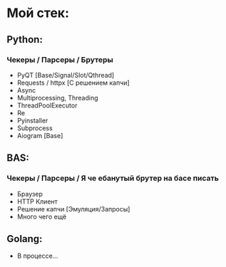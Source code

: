 # Мой стек:

## Python:
### Чекеры / Парсеры / Брутеры        
+ PyQT [Base/Signal/Slot/Qthread]
+ Requests / httpx [С решением капчи]
+ Async
+ Multiprocessing, Threading
+ ThreadPoolExecutor
+ Re
+ Pyinstaller
+ Subprocess
+ Aiogram [Base]

## BAS:
### Чекеры / Парсеры / Я че ебанутый брутер на басе писать
+ Браузер
+ HTTP Клиент
+ Решение капчи [Эмуляция/Запросы]
+ Много чего ещё
  

## Golang:
* В процессе...
